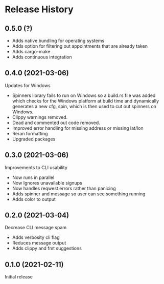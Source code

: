 # Release History

## 0.5.0 (?)

- Adds native bundling for operating systems
- Adds option for filtering out appointments that are already taken
- Adds cargo-make
- Adds continuous integration

## 0.4.0 (2021-03-06)
Updates for Windows

- Spinners library fails to run on Windows so a build.rs file was added
  which checks for the Windows platform at build time and dynamically
  generates a new cfg, spin, which is then used to cut out spinners
  on Windows.
- Clippy warnings removed.
- Dead and commented out code removed.
- Improved error handling for missing address or missing lat/lon
- Reran formatting
- Upgraded packages
  
## 0.3.0 (2021-03-06)
Improvements to CLI usability

- Now runs in parallel
- Now Ignores unavailable signups
- Now handles reqwest errors rather than panicing
- Adds spinner and message so user can see something running
- Adds color to output


## 0.2.0 (2021-03-04)
Decrease CLI message spam

- Adds verbosity cli flag
- Reduces message output
- Adds clippy and fmt suggestions


## 0.1.0 (2021-02-11)
Initial release